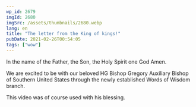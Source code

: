 ```yaml
---
wp_id: 2679
imgId: 2680
imgSrc: /assets/thumbnails/2680.webp
lang: en
title: "The letter from the King of kings!"
pubDate: 2021-02-26T00:54:05
tags: ["wow"]
---
```


<!-- page: 6 -->

<p>In the name of the Father, the Son, the Holy Spirit one God Amen.</p>
<p>We are excited to be with our beloved HG Bishop Gregory Auxiliary Bishop of Southern United States through the newly established Words of Wisdom branch.</p>
<p>This video was of course used with his blessing.</p>
<p>&nbsp;</p>
